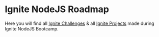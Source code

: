 # Ignite NodeJS Roadmap

Here you will find all [Ignite Challenges](https://github.com/luizwhite/ignite-nodejs-roadmap/tree/main/challenges) & all [Ignite Projects](https://github.com/luizwhite/ignite-nodejs-roadmap/tree/main/projects) made during Ignite NodeJS Bootcamp.

